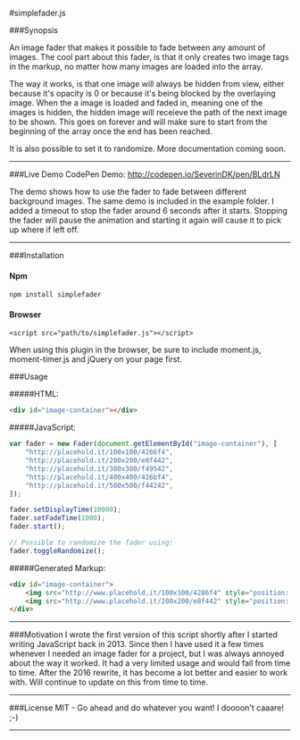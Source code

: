 #simplefader.js

###Synopsis

An image fader that makes it possible to fade between any amount of images. The cool part about this fader, is that it only creates two image tags in the markup, no matter how many images are loaded into the array.

The way it works, is that one image will always be hidden from view, either because it's opacity is 0 or because it's being blocked by the overlaying image. When the a image is loaded and faded in, meaning one of the images is hidden, the hidden image will receieve the path of the next image to be shown. This goes on forever and will make sure to start from the beginning of the array once the end has been reached.

It is also possible to set it to randomize. More documentation coming soon.

<hr>

###Live Demo
CodePen Demo: http://codepen.io/SeverinDK/pen/BLdrLN

The demo shows how to use the fader to fade between different background images. The same demo is included in the example folder.
I added a timeout to stop the fader around 6 seconds after it starts.
Stopping the fader will pause the animation and starting it again will cause it to pick up where if left off.

<hr>
###Installation

#### Npm
```
npm install simplefader
```

#### Browser
```
<script src="path/to/simplefader.js"></script>
```
When using this plugin in the browser, be sure to include moment.js, moment-timer.js and jQuery on your page first.



###Usage

#####HTML:
```html
<div id="image-container"></div>
```

#####JavaScript:
```javascript
var fader = new Fader(document.getElementById("image-container"), [
    "http://placehold.it/100x100/4286f4",
    "http://placehold.it/200x200/e8f442",
    "http://placehold.it/300x300/f49542",
    "http://placehold.it/400x400/426bf4",
    "http://placehold.it/500x500/f44242",
]);

fader.setDisplayTime(10000);
fader.setFadeTime(1000);
fader.start();

// Possible to randomize the fader using:
fader.toggleRandomize();
```

#####Generated Markup:
```html
<div id="image-container">
    <img src="http://www.placehold.it/100x100/4286f4" style="position: absolute;">
    <img src="http://www.placehold.it/200x200/e8f442" style="position: absolute; opacity: 1;">
</div>
```

<hr>

###Motivation
I wrote the first version of this script shortly after I started writing JavaScript back in 2013. Since then I have used it a few times whenever I needed an image fader for a project, but I was always annoyed about the way it worked. It had a very limited usage and would fail from time to time. After the 2016 rewrite, it has become a lot better and easier to work with. Will continue to update on this from time to time.

<hr>

###License
MIT - Go ahead and do whatever you want! I doooon't caaare! ;-)

<hr>
